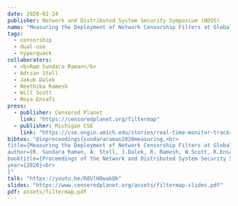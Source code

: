 ```yaml
---
date: 2020-02-24
publisher: Network and Distributed System Security Symposium (NDSS)
name: "Measuring the Deployment of Network Censorship Filters at Global Scale"
tags:
  - censorship
  - dual-use
  - hyperquack
collaborators:
  - <b>Ram Sundara Raman</b>
  - Adrian Stoll
  - Jakub Dalek
  - Reethika Ramesh
  - Will Scott
  - Roya Ensafi
press:
  - publisher: Censored Planet
    link: "https://censoredplanet.org/filtermap"
  - publisher: Michigan CSE
    link: "https://cse.engin.umich.edu/stories/real-time-monitor-tracks-the-growing-use-of-network-filters-for-censorship"
bibtex: "@inproceedings{sundararaman2020measuring,<br>
title={Measuring the Deployment of Network Censorship Filters at Global Scale},<br>
author={R. Sundara Raman, A. Stoll, J.Dalek, R. Ramesh, W.Scott, R.Ensafi},<br>
booktitle={Proceedings of the Network and Distributed System Security Symposium, NDSS 2020, San Diego, California, USA},<br>
year={2020}<br>
}"
talk: "https://youtu.be/R8VlHOwakQk"
slides: "https://www.censoredplanet.org/assets/filtermap-slides.pdf"
pdf: assets/filtermap.pdf
---
```

